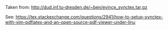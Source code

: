 Taken from:
http://dud.inf.tu-dresden.de/~ben/evince_synctex.tar.gz

See:
https://tex.stackexchange.com/questions/2941/how-to-setup-synctex-with-vim-pdflatex-and-an-open-source-pdf-viewer-under-linu

